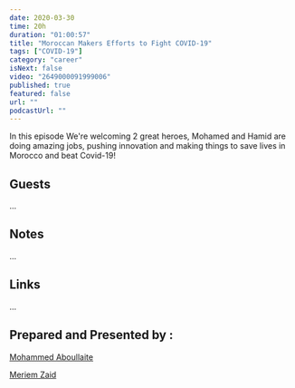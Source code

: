```yaml
---
date: 2020-03-30
time: 20h
duration: "01:00:57"
title: "Moroccan Makers Efforts to Fight COVID-19"
tags: ["COVID-19"]
category: "career"
isNext: false
video: "2649000091999006"
published: true
featured: false
url: ""
podcastUrl: ""
---
```


In this episode We're welcoming 2 great heroes, Mohamed and Hamid are doing amazing jobs, pushing innovation and making things to save lives in Morocco and beat Covid-19!

## Guests

...

## Notes

...

## Links

...

## Prepared and Presented by :

[Mohammed Aboullaite](https://aboullaite.me/)

[Meriem Zaid](https://www.facebook.com/MeriemZaid)
